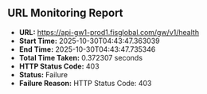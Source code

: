 ## URL Monitoring Report

- **URL:** https://api-gw1-prod1.fisglobal.com/gw/v1/health
- **Start Time:** 2025-10-30T04:43:47.363039
- **End Time:** 2025-10-30T04:43:47.735346
- **Total Time Taken:** 0.372307 seconds
- **HTTP Status Code:** 403
- **Status:** Failure
- **Failure Reason:** HTTP Status Code: 403
